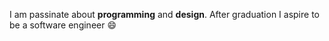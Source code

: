 I am passinate about **programming** and **design**. After graduation I aspire to be a software engineer :smile:
